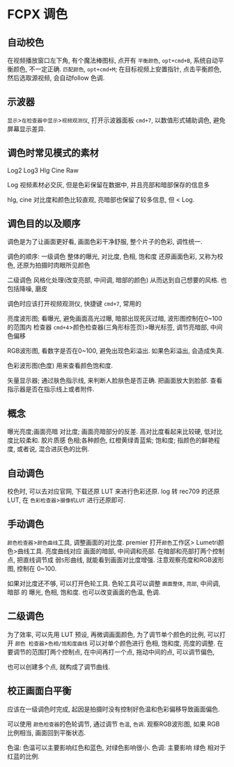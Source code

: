 # FCPX 调色

## 自动校色

在视频播放窗口左下角, 有个魔法棒图标, 点开有
`平衡颜色`, `opt+cmd+B`, 系统自动平衡颜色, 不一定正确.
`匹配颜色`, `opt+cmd+M`; 在目标视频上安置指针, 点击平衡颜色, 然后选取源视频, 会自动follow 色调.

## 示波器

`显示`>`在检查器中显示`>`视频观测仪`,
打开示波器面板 `cmd+7`,
以数值形式辅助调色, 避免屏幕显示差异.

## 调色时常见模式的素材

Log2
Log3
Hlg
Cine
Raw

Log 视频素材必交灰, 但是色彩保留在数据中,
并且亮部和暗部保存的信息多

hlg, cine 对比度和颜色比较直观,
亮暗部也保留了较多信息, 但 < Log.

## 调色目的以及顺序

调色是为了让画面更好看,
画面色彩干净舒服, 整个片子的色彩, 调性统一.

调色的顺序:
一级调色
整体的曝光, 对比度, 色相, 饱和度
还原画面色彩,
又称为校色, 还原为拍摄时肉眼所见颜色

二级调色
风格化处理(改变亮部, 中间调, 暗部的颜色)
从而达到自己想要的风格.
也包括降噪, 磨皮

调色时应该打开视频观测仪, 快捷键 `cmd+7`,
常用的

亮度波形图; 看曝光, 避免画面高光过曝, 暗部出现死灰过暗, 波形图控制在0~100的范围内
检查器 `cmd+4`>颜色检查器(三角形标签页)>曝光标签, 调节亮暗部, 中间色偏移

RGB波形图,
看数字是否在0~100, 避免出现色彩溢出.
如果色彩溢出, 会造成失真.

色彩波形图(色度)
用来查看颜色饱和度.

矢量显示器;
通过肤色指示线, 来判断人脸肤色是否正确.
把画面放大到脸部. 查看指示器是否在指示线上或者附件.

## 概念

曝光亮度;画面亮暗
对比度; 画面亮暗部分的反差. 高对比度看起来比较硬, 低对比度比较柔和. 胶片质感
色相;各种颜色, 红橙黄绿青蓝紫;
饱和度; 指颜色的鲜艳程度, 或者说, 混合进灰色的比例.

## 自动调色

校色时, 可以去对应官网, 下载还原 LUT 来进行色彩还原.
log 转 rec709 的还原 LUT,  在 `色彩检查器`>`摄像机LUT` 进行还原即可.

## 手动调色

`颜色检查器`>`颜色曲线`工具, 调整画面的对比度.
premier 打开`颜色`工作区> Lumetri颜色>曲线工具.
亮度曲线对应 画面的暗部, 中间调和亮部.
在暗部和亮部打两个控制点, 把直线调节成 弱`S`形曲线,  就能看到画面对比度增强.
注意观察亮度和RGB波形图, 控制在 0~100.

如果对比度还不够, 可以打开色轮工具.
色轮工具可以调整 `画面整体`, `亮部`, 中间调, 暗部 的
曝光, 色相, 饱和度.
也可以改变画面的色温, 色调.

## 二级调色

为了效率, 可以先用 LUT 预设, 再微调画面颜色,
为了调节单个颜色的比例, 可以打开 `颜色 检查器`>`色相/饱和度曲线`
可以对单个颜色进行 色相, 饱和度, 亮度的调整.
在要调节的范围打两个控制点, 在中间再打一个点,
拖动中间的点, 可以调节偏色,

也可以创建多个点, 就构成了调节曲线.

## 校正画面白平衡

应该在一级调色时完成,
起因是拍摄时没有控制好色温和色彩偏移导致画面偏色.

可以使用   `颜色检查器`的色轮调节,
通过调节 `色温`, `色调`.
观察RGB波形图,
如果 RGB 比例相当, 画面回到平衡状态.

色温: 色温可以主要影响红色和蓝色, 对绿色影响很小.
色调: 主要影响 绿色 相对于红蓝的比例.
